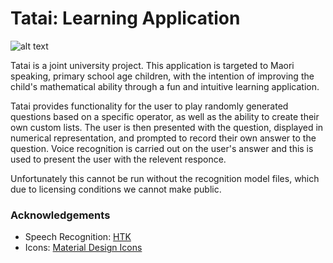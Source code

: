 # Tatai: Learning Application
![alt text](https://github.com/lukethompsxn/TataiProject/blob/master/resources/images/FrontGUIScreen.png "Tatai Front Screen")

Tatai is a joint university project. This application is targeted to Maori speaking, primary school age children, with the intention of improving the child's mathematical ability through a fun and intuitive learning application.

Tatai provides functionality for the user to play randomly generated questions based on a specific operator, as well as the ability to create their own custom lists. The user is then presented with the question, displayed in numerical representation, and prompted to record their own answer to the question. Voice recognition is carried out on the user's answer and this is used to present the user with the relevent responce.

Unfortunately this cannot be run without the recognition model files, which due to licensing conditions we cannot make public.

### Acknowledgements
- Speech Recognition: [HTK](http://htk.eng.cam.ac.uk/)
- Icons: [Material Design Icons](https://materialdesignicons.com/)

